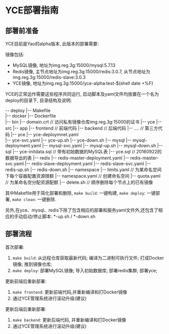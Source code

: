 YCE部署指南
===============


部署前准备
---------------
YCE目前是Yao的alpha版本, 此版本的部署需要:

镜像包括:

- MySQL镜像, 地址为img.reg.3g:15000/mysql:5.7.13
- Redis镜像, 主节点地址为img.reg.3g:15000/redis:3.0.7, 从节点地址为img.reg.3g:15000/redis-slave:3.0.3
- YCE镜像, 地址为img.reg.3g:15000/yce-alpha:test-$(shell date +%F) 

YCE的正常运作需要这些程序共同运行, 启动脚本及yaml文件均放置在一个名为deploy的目录下, 目录结构及说明:

-- deploy
 |-- Makefile                                   
 |-- docker
   |-- Dockerfile              
   |-- bin
     |-- domain.crt                             // 访问私有镜像仓库img.reg.3g:15000的证书
     |-- yce
   |-- src
     |-- app
       |-- frontend                             // 前端代码 
       |-- backend                              // 后端代码 
       |-- ....                                 // 第三方代码
 |-- yce
       |-- yce-deploymnet.yaml                 
       |-- yce-svc.yaml
       |-- yce-up.sh
       |-- yce-down.sh
 |-- mysql
       |-- mysql-deployment.yaml
       |-- mysql-svc.yaml
       |-- mysql-up.sh
       |-- mysql-down.sh
       |-- sql
         |-- yce-initdata.sql                  // 带有初始数据的MySQL表 
         |-- yce.sql                           // 20160922的数据导出的表
 |-- redis
       |-- redis-master-deployment.yaml
       |-- redis-master-svc.yaml
       |-- redis-slave-deployment.yaml
       |-- redis-slave-svc.yaml
       |-- redis-up.sh
       |-- redis-down.sh
 |-- namespace
       |-- limits.yaml                         // 为某命名空间下每个容器配置资源限额 
       |-- namespace.yaml                      // 创建命名空间
       |-- quota.yaml                          // 为某命名空分配资源配额
 |-- delete.sh                                 // 顺序删除每个节点上的已有镜像


其中Makefile用于简化部署和删除, `make build`: 一键构建, `make deploy`: 一键部署,  `make clean`: 一键删除.

另外,在yce、mysql、redis下除了包含相应的部署和服务yaml文件外,还包含了相应的手动启动/停止脚本: *-up.sh / *-down.sh

部署流程
--------------

首次部署:

1. `make build`: 从远程仓库获取最新代码; 编译为二进制可执行文件; 打成Docker镜像; 推到镜像仓库;
2. `make deploy`: 部署MySQL镜像; 导入初始数据库; 部署redis集群; 部署yce; 

更新前端后重新部署:

1. `make frontend`: 更新前端代码,并重新编译和打Docker镜像 
2. 通过YCE管理系统进行滚动升级(建议)

更新后端后重新部署:

1. `make backend`: 更新后端代码, 并重新编译和打Docker镜像 
2. 通过YCE管理系统进行滚动升级(建议)
